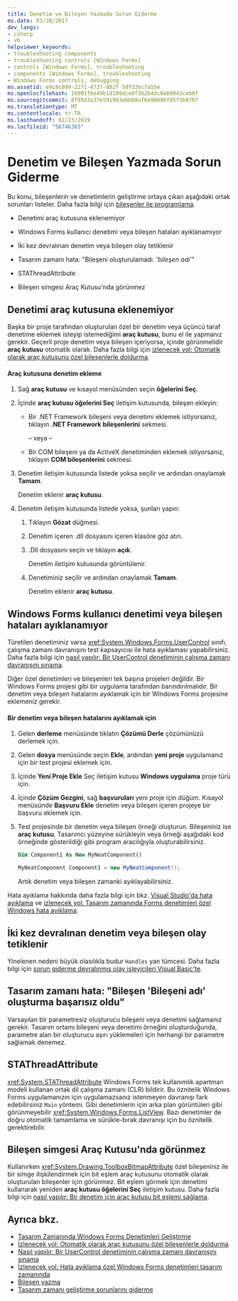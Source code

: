```yaml
---
title: Denetim ve Bileşen Yazmada Sorun Giderme
ms.date: 03/30/2017
dev_langs:
- csharp
- vb
helpviewer_keywords:
- troubleshooting components
- troubleshooting controls [Windows Forms]
- controls [Windows Forms], troubleshooting
- components [Windows Forms], troubleshooting
- Windows Forms controls, debugging
ms.assetid: e9c8c099-2271-4737-882f-50f336c7a55e
ms.openlocfilehash: 10981f6e49b1d109dce0f3b2b4dc0ab9043ceb0f
ms.sourcegitcommit: 8f95d3a37e591963ebbb9af6e90686fd5f3b8707
ms.translationtype: MT
ms.contentlocale: tr-TR
ms.lasthandoff: 02/23/2019
ms.locfileid: "56746383"
---
```

# <a name="troubleshooting-control-and-component-authoring"></a>Denetim ve Bileşen Yazmada Sorun Giderme
Bu konu, bileşenlerin ve denetimlerin geliştirme ortaya çıkan aşağıdaki ortak sorunları listeler. Daha fazla bilgi için [bileşenler ile programlama](https://docs.microsoft.com/previous-versions/visualstudio/visual-studio-2013/0ffkdtkf(v=vs.120)).  
  
-   Denetimi araç kutusuna eklenemiyor  
  
-   Windows Forms kullanıcı denetimi veya bileşen hataları ayıklanamıyor  
  
-   İki kez devralınan denetim veya bileşen olay tetiklenir  
  
-   Tasarım zamanı hata: "Bileşeni oluşturulamadı. '*bileşen adı*'"  
  
-   STAThreadAttribute  
  
-   Bileşen simgesi Araç Kutusu'nda görünmez  
  
## <a name="cannot-add-control-to-toolbox"></a>Denetimi araç kutusuna eklenemiyor  
 Başka bir proje tarafından oluşturulan özel bir denetim veya üçüncü taraf denetime eklemek isteyip istemediğimi **araç kutusu**, bunu el ile yapmanız gerekir. Geçerli proje denetim veya bileşen içeriyorsa, içinde görünmelidir **araç kutusu** otomatik olarak. Daha fazla bilgi için [izlenecek yol: Otomatik olarak araç kutusunu özel bileşenlerle doldurma](../../../../docs/framework/winforms/controls/walkthrough-automatically-populating-the-toolbox-with-custom-components.md).  
  
#### <a name="to-add-a-control-to-the-toolbox"></a>Araç kutusuna denetim ekleme  
  
1.  Sağ **araç kutusu** ve kısayol menüsünden seçin **öğelerini Seç**.  
  
2.  İçinde **araç kutusu öğelerini Seç** iletişim kutusunda, bileşen ekleyin:  
  
    -   Bir .NET Framework bileşeni veya denetimi eklemek istiyorsanız, tıklayın **.NET Framework bileşenlerini** sekmesi.  
  
         – veya –  
  
    -   Bir COM bileşeni ya da ActiveX denetiminden eklemek istiyorsanız, tıklayın **COM bileşenlerini** sekmesi.  
  
3.  Denetim iletişim kutusunda listede yoksa seçilir ve ardından onaylamak **Tamam**.  
  
     Denetim eklenir **araç kutusu**.  
  
4.  Denetim iletişim kutusunda listede yoksa, şunları yapın:  
  
    1.  Tıklayın **Gözat** düğmesi.  
  
    2.  Denetim içeren .dll dosyasını içeren klasöre göz atın.  
  
    3.  .Dll dosyasını seçin ve tıklayın **açık**.  
  
         Denetim iletişim kutusunda görüntülenir.  
  
    4.  Denetiminiz seçilir ve ardından onaylamak **Tamam**.  
  
         Denetim eklenir **araç kutusu**.  
  
## <a name="cannot-debug-the-windows-forms-user-control-or-component"></a>Windows Forms kullanıcı denetimi veya bileşen hataları ayıklanamıyor  
 Türetilen denetiminiz varsa <xref:System.Windows.Forms.UserControl> sınıfı, çalışma zamanı davranışını test kapsayıcısı ile hata ayıklaması yapabilirsiniz. Daha fazla bilgi için [nasıl yapılır: Bir UserControl denetiminin çalışma zamanı davranışını sınama](../../../../docs/framework/winforms/controls/how-to-test-the-run-time-behavior-of-a-usercontrol.md).  
  
 Diğer özel denetimleri ve bileşenleri tek başına projeleri değildir. Bir Windows Forms projesi gibi bir uygulama tarafından barındırılmalıdır. Bir denetim veya bileşen hatalarını ayıklamak için bir Windows Forms projesine eklemeniz gerekir.  
  
#### <a name="to-debug-a-control-or-component"></a>Bir denetim veya bileşen hatalarını ayıklamak için  
  
1.  Gelen **derleme** menüsünde tıklatın **Çözümü Derle** çözümünüzü derlemek için.  
  
2.  Gelen **dosya** menüsünde seçin **Ekle**, ardından **yeni proje** uygulamanız için bir test projesi eklemek için.  
  
3.  İçinde **Yeni Proje Ekle** Seç iletişim kutusu **Windows uygulama** proje türü için.  
  
4.  İçinde **Çözüm Gezgini**, sağ **başvuruları** yeni proje için düğüm. Kısayol menüsünde **Başvuru Ekle** denetim veya bileşen içeren projeye bir başvuru eklemek için.  
  
5.  Test projesinde bir denetim veya bileşen örneği oluşturun. Bileşeniniz ise **araç kutusu**, Tasarımcı yüzeyine sürükleyin veya örneği aşağıdaki kod örneğinde gösterildiği gibi program aracılığıyla oluşturabilirsiniz.  
  
    ```vb  
    Dim Component1 As New MyNeatComponent()  
    ```  
  
    ```csharp  
    MyNeatComponent Component1 = new MyNeatComponent();  
    ```  
  
     Artık denetim veya bileşen zamanki ayıklayabilirsiniz.  
  
 Hata ayıklama hakkında daha fazla bilgi için bkz. [Visual Studio'da hata ayıklama](/visualstudio/debugger/debugging-in-visual-studio) ve [izlenecek yol: Tasarım zamanında Forms denetimleri özel Windows hata ayıklama](../../../../docs/framework/winforms/controls/walkthrough-debugging-custom-windows-forms-controls-at-design-time.md).  
  
## <a name="event-is-raised-twice-in-inherited-control-or-component"></a>İki kez devralınan denetim veya bileşen olay tetiklenir  
 Yinelenen nedeni büyük olasılıkla budur `Handles` yan tümcesi. Daha fazla bilgi için [sorun giderme devralınmış olay işleyicileri Visual Basic'te](~/docs/visual-basic/programming-guide/language-features/events/troubleshooting-inherited-event-handlers.md).  
  
## <a name="design-time-error-failed-to-create-component-component-name"></a>Tasarım zamanı hata: "Bileşen 'Bileşeni adı' oluşturma başarısız oldu"  
 Varsayılan bir parametresiz oluşturucu bileşeni veya denetimi sağlamanız gerekir. Tasarım ortamı bileşeni veya denetimi örneğini oluşturduğunda, parametre alan bir oluşturucu aşırı yüklemeleri için herhangi bir parametre sağlamak denemez.  
  
## <a name="stathreadattribute"></a>STAThreadAttribute  
 <xref:System.STAThreadAttribute> Windows Forms tek kullanımlık apartman modeli kullanan ortak dil çalışma zamanı (CLR) bildirir. Bu öznitelik Windows Forms uygulamanızın için uygulamazsanız istenmeyen davranışı fark edebilirsiniz `Main` yöntemi. Gibi denetimlerin için arka plan görüntüleri gibi görünmeyebilir <xref:System.Windows.Forms.ListView>. Bazı denetimler de doğru otomatik tamamlama ve sürükle-bırak davranışı için bu öznitelik gerektirebilir.  
  
## <a name="component-icon-does-not-appear-in-toolbox"></a>Bileşen simgesi Araç Kutusu'nda görünmez  
 Kullanırken <xref:System.Drawing.ToolboxBitmapAttribute> özel bileşeniniz ile bir simge ilişkilendirmek için bit eşlem araç kutusunu otomatik olarak oluşturulan bileşenler için görünmez. Bit eşlem görmek için denetimi kullanarak yeniden **araç kutusu öğelerini Seç** iletişim kutusu. Daha fazla bilgi için [nasıl yapılır: Bir denetim için araç kutusu bit eşlemi sağlama](../../../../docs/framework/winforms/controls/how-to-provide-a-toolbox-bitmap-for-a-control.md).  
  
## <a name="see-also"></a>Ayrıca bkz.
- [Tasarım Zamanında Windows Forms Denetimleri Geliştirme](../../../../docs/framework/winforms/controls/developing-windows-forms-controls-at-design-time.md)
- [İzlenecek yol: Otomatik olarak araç kutusunu özel bileşenlerle doldurma](../../../../docs/framework/winforms/controls/walkthrough-automatically-populating-the-toolbox-with-custom-components.md)
- [Nasıl yapılır: Bir UserControl denetiminin çalışma zamanı davranışını sınama](../../../../docs/framework/winforms/controls/how-to-test-the-run-time-behavior-of-a-usercontrol.md)
- [İzlenecek yol: Hata ayıklama özel Windows Forms denetimleri tasarım zamanında](../../../../docs/framework/winforms/controls/walkthrough-debugging-custom-windows-forms-controls-at-design-time.md)
- [Bileşen yazma](https://docs.microsoft.com/previous-versions/visualstudio/visual-studio-2013/5dya64wy(v=vs.120))
- [Tasarım zamanı geliştirme sorunlarını giderme](https://docs.microsoft.com/previous-versions/visualstudio/visual-studio-2013/ms171843(v=vs.120))

